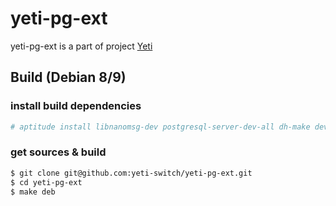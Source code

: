 # yeti-pg-ext

yeti-pg-ext is a part of project [Yeti]

## Build (Debian 8/9)

### install build dependencies

```sh
# aptitude install libnanomsg-dev postgresql-server-dev-all dh-make devscripts
```

### get sources & build

```sh
$ git clone git@github.com:yeti-switch/yeti-pg-ext.git
$ cd yeti-pg-ext
$ make deb                                                                                                       
```

[Yeti]:http://yeti-switch.org/

